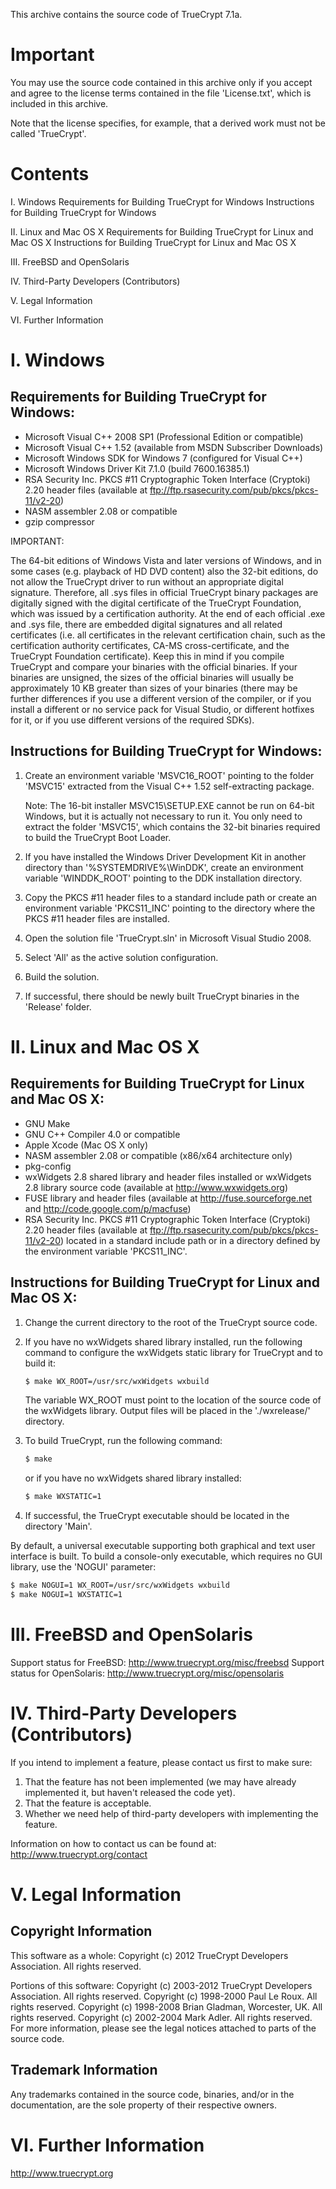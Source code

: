 This archive contains the source code of TrueCrypt 7.1a.


Important
=========

You may use the source code contained in this archive only if you accept and
agree to the license terms contained in the file 'License.txt', which is
included in this archive.

Note that the license specifies, for example, that a derived work must not be
called 'TrueCrypt'.



Contents
========

I. Windows
	Requirements for Building TrueCrypt for Windows
	Instructions for Building TrueCrypt for Windows

II. Linux and Mac OS X
	Requirements for Building TrueCrypt for Linux and Mac OS X
	Instructions for Building TrueCrypt for Linux and Mac OS X
	
III. FreeBSD and OpenSolaris

IV. Third-Party Developers (Contributors)

V. Legal Information

VI. Further Information



I. Windows
==========

Requirements for Building TrueCrypt for Windows:
------------------------------------------------

- Microsoft Visual C++ 2008 SP1 (Professional Edition or compatible)
- Microsoft Visual C++ 1.52 (available from MSDN Subscriber Downloads)
- Microsoft Windows SDK for Windows 7 (configured for Visual C++)
- Microsoft Windows Driver Kit 7.1.0 (build 7600.16385.1)
- RSA Security Inc. PKCS #11 Cryptographic Token Interface (Cryptoki) 2.20
  header files (available at ftp://ftp.rsasecurity.com/pub/pkcs/pkcs-11/v2-20)
- NASM assembler 2.08 or compatible
- gzip compressor

IMPORTANT:

The 64-bit editions of Windows Vista and later versions of Windows, and in
some cases (e.g. playback of HD DVD content) also the 32-bit editions, do not
allow the TrueCrypt driver to run without an appropriate digital signature.
Therefore, all .sys files in official TrueCrypt binary packages are digitally
signed with the digital certificate of the TrueCrypt Foundation, which was
issued by a certification authority. At the end of each official .exe and
.sys file, there are embedded digital signatures and all related certificates
(i.e. all certificates in the relevant certification chain, such as the
certification authority certificates, CA-MS cross-certificate, and the
TrueCrypt Foundation certificate). Keep this in mind if you compile TrueCrypt
and compare your binaries with the official binaries. If your binaries are
unsigned, the sizes of the official binaries will usually be approximately
10 KB greater than sizes of your binaries (there may be further differences
if you use a different version of the compiler, or if you install a different
or no service pack for Visual Studio, or different hotfixes for it, or if you
use different versions of the required SDKs).


Instructions for Building TrueCrypt for Windows:
------------------------------------------------

1) Create an environment variable 'MSVC16_ROOT' pointing to the folder 'MSVC15'
   extracted from the Visual C++ 1.52 self-extracting package.

   Note: The 16-bit installer MSVC15\SETUP.EXE cannot be run on 64-bit Windows,
   but it is actually not necessary to run it. You only need to extract the
   folder 'MSVC15', which contains the 32-bit binaries required to build the
   TrueCrypt Boot Loader.

2) If you have installed the Windows Driver Development Kit in another
   directory than '%SYSTEMDRIVE%\WinDDK', create an environment variable
   'WINDDK_ROOT' pointing to the DDK installation directory.

3) Copy the PKCS #11 header files to a standard include path or create an
   environment variable 'PKCS11_INC' pointing to the directory where
   the PKCS #11 header files are installed.

4) Open the solution file 'TrueCrypt.sln' in Microsoft Visual Studio 2008.

5) Select 'All' as the active solution configuration.

6) Build the solution.

7) If successful, there should be newly built TrueCrypt binaries in the
   'Release' folder.



II. Linux and Mac OS X
======================

Requirements for Building TrueCrypt for Linux and Mac OS X:
-----------------------------------------------------------

- GNU Make
- GNU C++ Compiler 4.0 or compatible
- Apple Xcode (Mac OS X only)
- NASM assembler 2.08 or compatible (x86/x64 architecture only)
- pkg-config
- wxWidgets 2.8 shared library and header files installed or
  wxWidgets 2.8 library source code (available at http://www.wxwidgets.org)
- FUSE library and header files (available at http://fuse.sourceforge.net
  and http://code.google.com/p/macfuse)
- RSA Security Inc. PKCS #11 Cryptographic Token Interface (Cryptoki) 2.20
  header files (available at ftp://ftp.rsasecurity.com/pub/pkcs/pkcs-11/v2-20)
  located in a standard include path or in a directory defined by the
  environment variable 'PKCS11_INC'.


Instructions for Building TrueCrypt for Linux and Mac OS X:
-----------------------------------------------------------

1) Change the current directory to the root of the TrueCrypt source code.

2) If you have no wxWidgets shared library installed, run the following
   command to configure the wxWidgets static library for TrueCrypt and to
   build it: 

   ```sh
   $ make WX_ROOT=/usr/src/wxWidgets wxbuild
   ```

   The variable WX_ROOT must point to the location of the source code of the
   wxWidgets library. Output files will be placed in the './wxrelease/'
   directory.

3) To build TrueCrypt, run the following command:

   ```sh
   $ make
   ```

   or if you have no wxWidgets shared library installed:
   
   ```sh
   $ make WXSTATIC=1
   ```

4) If successful, the TrueCrypt executable should be located in the directory
   'Main'.

By default, a universal executable supporting both graphical and text user
interface is built. To build a console-only executable, which requires no GUI
library, use the 'NOGUI' parameter:

   ```sh
   $ make NOGUI=1 WX_ROOT=/usr/src/wxWidgets wxbuild
   $ make NOGUI=1 WXSTATIC=1
   ```



III. FreeBSD and OpenSolaris
============================

Support status for FreeBSD: http://www.truecrypt.org/misc/freebsd
Support status for OpenSolaris: http://www.truecrypt.org/misc/opensolaris



IV. Third-Party Developers (Contributors)
=========================================

If you intend to implement a feature, please contact us first to make sure:

1) That the feature has not been implemented (we may have already implemented
   it, but haven't released the code yet).
2) That the feature is acceptable.
3) Whether we need help of third-party developers with implementing the feature.

Information on how to contact us can be found at:
http://www.truecrypt.org/contact



V. Legal Information
====================

Copyright Information
---------------------

This software as a whole:
Copyright (c) 2012 TrueCrypt Developers Association. All rights reserved.

Portions of this software:
Copyright (c) 2003-2012 TrueCrypt Developers Association. All rights reserved.
Copyright (c) 1998-2000 Paul Le Roux. All rights reserved.
Copyright (c) 1998-2008 Brian Gladman, Worcester, UK. All rights reserved.
Copyright (c) 2002-2004 Mark Adler. All rights reserved.
For more information, please see the legal notices attached to parts of the
source code.

Trademark Information
---------------------

Any trademarks contained in the source code, binaries, and/or in the 
documentation, are the sole property of their respective owners.



VI. Further Information
=======================

http://www.truecrypt.org
